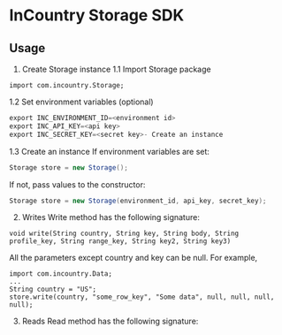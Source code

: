 InCountry Storage SDK
============

Usage
-----

1. Create Storage instance
1.1 Import Storage package
```
import com.incountry.Storage;
```
1.2 Set environment variables (optional)
```java
export INC_ENVIRONMENT_ID=<environment id>
export INC_API_KEY=<api key>
export INC_SECRET_KEY=<secret key>- Create an instance
```
1.3 Create an instance
If environment variables are set:
```java
Storage store = new Storage();
```
If not, pass values to the constructor:
```java
Storage store = new Storage(environment_id, api_key, secret_key);
```
2. Writes
Write method has the following signature:
```
void write(String country, String key, String body, String profile_key, String range_key, String key2, String key3)
```
All the parameters except country and key can be null. For example,
```
import com.incountry.Data;
...
String country = "US";
store.write(country, "some_row_key", "Some data", null, null, null, null);
```
3. Reads
Read method has the following signature:


